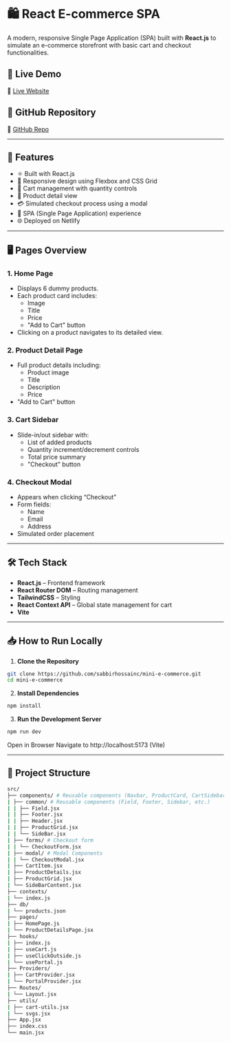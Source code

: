# 🛍️ React E-commerce SPA

A modern, responsive Single Page Application (SPA) built with **React.js** to simulate an e-commerce storefront with basic cart and checkout functionalities.

## 🚀 Live Demo

🔗 [Live Website](https://my-mini-e-commerce.netlify.app/)

## 📂 GitHub Repository

🔗 [GitHub Repo](https://github.com/sabbirhossainc/mini-e-commerce.git)

---

## 📌 Features

- ⚛️ Built with React.js
- 📱 Responsive design using Flexbox and CSS Grid
- 🛒 Cart management with quantity controls
- 🧾 Product detail view
- 💳 Simulated checkout process using a modal
- 🎯 SPA (Single Page Application) experience
- 🌐 Deployed on Netlify

---

## 🖥️ Pages Overview

### 1. Home Page

- Displays 6 dummy products.
- Each product card includes:
  - Image
  - Title
  - Price
  - "Add to Cart" button
- Clicking on a product navigates to its detailed view.

### 2. Product Detail Page

- Full product details including:
  - Product image
  - Title
  - Description
  - Price
- "Add to Cart" button

### 3. Cart Sidebar

- Slide-in/out sidebar with:
  - List of added products
  - Quantity increment/decrement controls
  - Total price summary
  - "Checkout" button

### 4. Checkout Modal

- Appears when clicking “Checkout”
- Form fields:
  - Name
  - Email
  - Address
- Simulated order placement

---

## 🛠️ Tech Stack

- **React.js** – Frontend framework
- **React Router DOM** – Routing management
- **TailwindCSS** – Styling
- **React Context API** – Global state management for cart
- **Vite**

---

## 📥 How to Run Locally

1. **Clone the Repository**

```bash
git clone https://github.com/sabbirhossainc/mini-e-commerce.git
cd mini-e-commerce
```

2. **Install Dependencies**

```bash
npm install
```

3. **Run the Development Server**

```bash
npm run dev
```

Open in Browser
Navigate to http://localhost:5173 (Vite)

---

## 📁 Project Structure

```bash
src/
├── components/ # Reusable components (Navbar, ProductCard, CartSidebar, etc.)
| ├── common/ # Reusable components (Field, Footer, Sidebar, etc.)
| | ├── Field.jsx
| | ├── Footer.jsx
| | ├── Header.jsx
| | ├── ProductGrid.jsx
| | └── SideBar.jsx
| ├── forms/ # Checkout form
| | └── CheckoutForm.jsx
| ├── modal/ # Modal Components
| | └── CheckoutModal.jsx
| ├── CartItem.jsx
| ├── ProductDetails.jsx
| ├── ProductGrid.jsx
| └── SideBarContent.jsx
├── contexts/
| └── index.js
├── db/
| └── products.json
├── pages/
| ├── HomePage.js
| └── ProductDetailsPage.jsx
├── hooks/
| ├── index.js
| ├── useCart.js
| ├── useClickOutside.js
| └── usePortal.js
├── Providers/
| ├── CartProvider.jsx
| └── PortalProvider.jsx
├── Routes/
| └── Layout.jsx
├── utils/
| ├── cart-utils.jsx
| └── svgs.jsx
├── App.jsx
├── index.css
└── main.jsx
```
